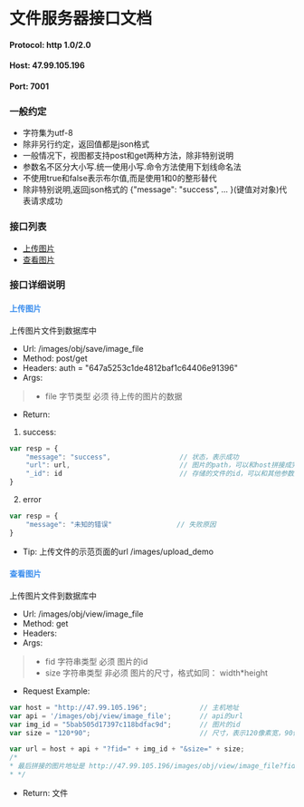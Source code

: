 # 文件服务器接口文档

#### Protocol: http 1.0/2.0
#### Host: 47.99.105.196
#### Port: 7001

### 一般约定

* 字符集为utf-8
* 除非另行约定，返回值都是json格式
* 一般情况下，视图都支持post和get两种方法，除非特别说明
* 参数名不区分大小写.统一使用小写.命令方法使用下划线命名法
* 不使用true和false表示布尔值,而是使用1和0的整形替代
* 除非特别说明,返回json格式的 {"message": "success", ... }(键值对对象)代表请求成功

### 接口列表

* [上传图片](#1)
* [查看图片](#2)

### 接口详细说明

#### <span id="1" style="color: #398dee">上传图片</span>

上传图片文件到数据库中

* Url: /images/obj/save/image_file
* Method: post/get
* Headers:  auth = "647a5253c1de4812baf1c64406e91396"
* Args: 

>* file 字节类型  必须   待上传的图片的数据

* Return:
1. success:

```javascript
var resp = {
    "message": "success",                 // 状态，表示成功
    "url": url,                           // 图片的path，可以和host拼接成完整的地址
    "_id": id                             // 存储的文件的id，可以和其他参数拼接成图片的访问地址
}
```

2. error
    
```javascript
var resp = {
    "message": "未知的错误"                // 失败原因
}
```

* Tip: 上传文件的示范页面的url  /images/upload_demo

#### <span id="2" style="color: #398dee">查看图片</span>

上传图片文件到数据库中

* Url: /images/obj/view/image_file
* Method: get
* Headers:  
* Args: 

>* fid 字符串类型  必须   图片的id
>* size 字符串类型  非必须  图片的尺寸，格式如同： width*height 

* Request Example:

```javascript
var host = "http://47.99.105.196";             // 主机地址
var api = '/images/obj/view/image_file';       // api的url
var img_id = "5bab505d17397c118bdfac9d";       // 图片的id
var size = "120*90";                           // 尺寸，表示120像素宽，90像素高

var url = host + api + "?fid=" + img_id + "&size=" + size;
/*
* 最后拼接的图片地址是 http://47.99.105.196/images/obj/view/image_file?fid=5bab505d17397c118bdfac9d&size=120*90
* */

```


* Return:  文件